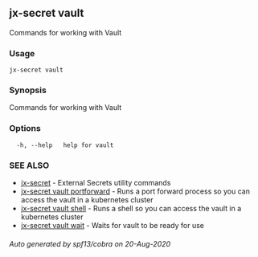 ## jx-secret vault

Commands for working with Vault

### Usage

```
jx-secret vault
```

### Synopsis

Commands for working with Vault

### Options

```
  -h, --help   help for vault
```

### SEE ALSO

* [jx-secret](jx-secret.md)	 - External Secrets utility commands
* [jx-secret vault portforward](jx-secret_vault_portforward.md)	 - Runs a port forward process so you can access the vault in a kubernetes cluster
* [jx-secret vault shell](jx-secret_vault_shell.md)	 - Runs a shell so you can access the vault in a kubernetes cluster
* [jx-secret vault wait](jx-secret_vault_wait.md)	 - Waits for vault to be ready for use

###### Auto generated by spf13/cobra on 20-Aug-2020
